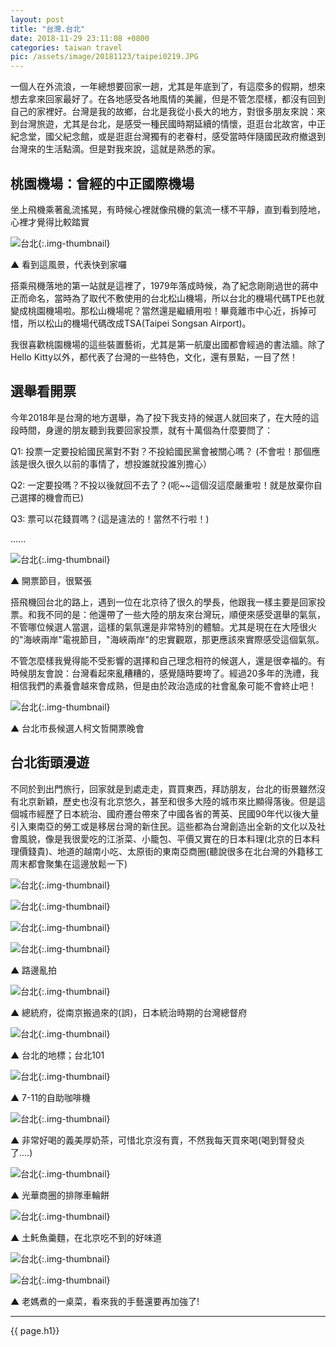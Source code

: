 ```yaml
---
layout: post
title: "台灣.台北"
date: 2018-11-29 23:11:08 +0800
categories: taiwan travel
pic: /assets/image/20181123/taipei0219.JPG
---
```

一個人在外流浪，一年總想要回家一趟，尤其是年底到了，有這麼多的假期，想來想去拿來回家最好了。<!--more-->在各地感受各地風情的美麗，但是不管怎麼樣，都沒有回到自己的家裡好。台灣是我的故鄉，台北是我從小長大的地方，對很多朋友來說：來到台灣旅遊，尤其是台北，是感受一種民國時期延續的情懷，逛逛台北故宮，中正紀念堂，國父紀念館，或是逛逛台灣獨有的老眷村，感受當時伴隨國民政府撤退到台灣來的生活點滴。但是對我來說，這就是熟悉的家。   






## 桃園機場：曾經的中正國際機場

坐上飛機乘著亂流搖晃，有時候心裡就像飛機的氣流一樣不平靜，直到看到陸地，心裡才覺得比較踏實

![台北](/assets/image/20181123/taipei0205.JPG){:.img-thumbnail}

▲ 看到這風景，代表快到家囉

搭乘飛機落地的第一站就是這裡了，1979年落成時候，為了紀念剛剛過世的蔣中正而命名，當時為了取代不敷使用的台北松山機場，所以台北的機場代碼TPE也就變成桃園機場啦。那松山機場呢？當然還是繼續用啦！畢竟離市中心近，拆掉可惜，所以松山的機場代碼改成TSA(Taipei Songsan Airport)。


我很喜歡桃園機場的這些裝置藝術，尤其是第一航廈出國都會經過的書法牆。除了Hello Kitty以外，都代表了台灣的一些特色，文化，還有景點，一目了然！

## 選舉看開票

今年2018年是台灣的地方選舉，為了投下我支持的候選人就回來了，在大陸的這段時間，身邊的朋友聽到我要回家投票，就有十萬個為什麼要問了：

Q1: 投票一定要投給國民黨對不對？不投給國民黨會被關心嗎？ (不會啦！那個應該是很久很久以前的事情了，想投誰就投誰別擔心）

Q2: 一定要投嗎？不投以後就回不去了？(呃~~這個沒這麼嚴重啦！就是放棄你自己選擇的機會而已)

Q3: 票可以花錢買嗎？(這是違法的！當然不行啦！)

......

![台北](/assets/image/20181123/taipei0222.JPG){:.img-thumbnail}  

▲ 開票節目，很緊張

搭飛機回台北的路上，遇到一位在北京待了很久的學長，他跟我一樣主要是回家投票。和我不同的是：他還帶了一些大陸的朋友來台灣玩，順便來感受選舉的氣氛，不管哪位候選人當選，這樣的氣氛還是非常特別的體驗。尤其是現在在大陸很火的"海峽兩岸"電視節目，"海峽兩岸"的忠實觀眾，那更應該來實際感受這個氣氛。

不管怎麼樣我覺得能不受影響的選擇和自己理念相符的候選人，還是很幸福的。有時候朋友會說：台灣看起來亂糟糟的，感覺隨時要垮了。經過20多年的洗禮，我相信我們的素養會越來會成熟，但是由於政治造成的社會亂象可能不會終止吧！

![台北](/assets/image/20181123/taipei0229.JPG){:.img-thumbnail}  

▲ 台北市長候選人柯文哲開票晚會

## 台北街頭漫遊

不同於到出門旅行，回家就是到處走走，買買東西，拜訪朋友，台北的街景雖然沒有北京新穎，歷史也沒有北京悠久，甚至和很多大陸的城市來比顯得落後。但是這個城市經歷了日本統治、國府遷台帶來了中國各省的菁英、民國90年代以後大量引入東南亞的勞工或是移居台灣的新住民。這些都為台灣創造出全新的文化以及社會風貌，像是我很愛吃的江浙菜、小籠包、平價又實在的日本料理(北京的日本料理價錢貴)、地道的越南小吃、太原街的東南亞商圈(聽說很多在北台灣的外籍移工周末都會聚集在這邊放鬆一下)

 ![台北](/assets/image/20181123/taipei0211.JPG){:.img-thumbnail} 

 ![台北](/assets/image/20181123/taipei0216.JPG){:.img-thumbnail} 

 ![台北](/assets/image/20181123/taipei0217.JPG){:.img-thumbnail} 

 ![台北](/assets/image/20181123/taipei0218.JPG){:.img-thumbnail} 

▲ 路邊亂拍

 ![台北](/assets/image/20181123/taipei0219.JPG){:.img-thumbnail}  

▲ 總統府，從南京搬過來的(誤)，日本統治時期的台灣總督府

 ![台北](/assets/image/20181123/taipei0221.JPG){:.img-thumbnail}  

▲ 台北的地標；台北101

 ![台北](/assets/image/20181123/taipei0234.JPG){:.img-thumbnail}  

▲ 7-11的自助咖啡機  

 ![台北](/assets/image/20181123/taipei0232.JPG){:.img-thumbnail}  

▲ 非常好喝的義美厚奶茶，可惜北京沒有賣，不然我每天買來喝(喝到腎發炎了....)  

 ![台北](/assets/image/20181123/taipei0233.JPG){:.img-thumbnail}  

▲ 光華商圈的排隊車輪餅

 ![台北](/assets/image/20181123/taipei0235.JPG){:.img-thumbnail}  

▲ 土魠魚羹麵，在北京吃不到的好味道

 ![台北](/assets/image/20181123/taipei0224.JPG){:.img-thumbnail}  

 ![台北](/assets/image/20181123/taipei0223.JPG){:.img-thumbnail}  

▲ 老媽煮的一桌菜，看來我的手藝還要再加強了!

-------

{{ page.h1}} 





